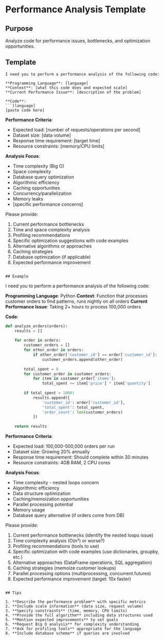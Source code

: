 # Performance Analysis Template

## Purpose
Analyze code for performance issues, bottlenecks, and optimization opportunities.

## Template

```
I need you to perform a performance analysis of the following code:

**Programming Language**: [language]
**Context**: [what this code does and expected scale]
**Current Performance Issue**: [description of the problem]

**Code**:
```[language]
[paste code here]
```

**Performance Criteria**:
- Expected load: [number of requests/operations per second]
- Dataset size: [data volume]
- Response time requirement: [target time]
- Resource constraints: [memory/CPU limits]

**Analysis Focus**:
- Time complexity (Big O)
- Space complexity
- Database query optimization
- Algorithmic efficiency
- Caching opportunities
- Concurrency/parallelization
- Memory leaks
- [specific performance concerns]

Please provide:
1. Current performance bottlenecks
2. Time and space complexity analysis
3. Profiling recommendations
4. Specific optimization suggestions with code examples
5. Alternative algorithms or approaches
6. Caching strategies
7. Database optimization (if applicable)
8. Expected performance improvement
```

## Example

```
I need you to perform a performance analysis of the following code:

**Programming Language**: Python
**Context**: Function that processes customer orders to find patterns, runs nightly on all orders
**Current Performance Issue**: Taking 2+ hours to process 100,000 orders

**Code**:
```python
def analyze_orders(orders):
    results = []
    
    for order in orders:
        customer_orders = []
        for other_order in orders:
            if other_order['customer_id'] == order['customer_id']:
                customer_orders.append(other_order)
        
        total_spent = 0
        for customer_order in customer_orders:
            for item in customer_order['items']:
                total_spent += item['price'] * item['quantity']
        
        if total_spent > 1000:
            results.append({
                'customer_id': order['customer_id'],
                'total_spent': total_spent,
                'order_count': len(customer_orders)
            })
    
    return results
```

**Performance Criteria**:
- Expected load: 100,000-500,000 orders per run
- Dataset size: Growing 20% annually
- Response time requirement: Should complete within 30 minutes
- Resource constraints: 4GB RAM, 2 CPU cores

**Analysis Focus**:
- Time complexity - nested loops concern
- Algorithmic efficiency
- Data structure optimization
- Caching/memoization opportunities
- Parallel processing potential
- Memory usage
- Database query alternative (if orders come from DB)

Please provide:
1. Current performance bottlenecks (identify the nested loops issue)
2. Time complexity analysis (O(n²) or worse?)
3. Profiling recommendations (tools to use)
4. Specific optimization with code examples (use dictionaries, groupby, etc.)
5. Alternative approaches (DataFrame operations, SQL aggregation)
6. Caching strategies (memoize customer lookups)
7. Parallel processing options (multiprocessing, concurrent.futures)
8. Expected performance improvement (target: 10x faster)
```

## Tips

1. **Describe the performance problem** with specific metrics
2. **Include scale information** (data size, request volume)
3. **Specify constraints** (time, memory, CPU limits)
4. **Provide the full algorithm** including data structures used
5. **Mention expected improvements** to set goals
6. **Request Big O analysis** for complexity understanding
7. **Ask for profiling tools** appropriate for the language
8. **Include database schema** if queries are involved
